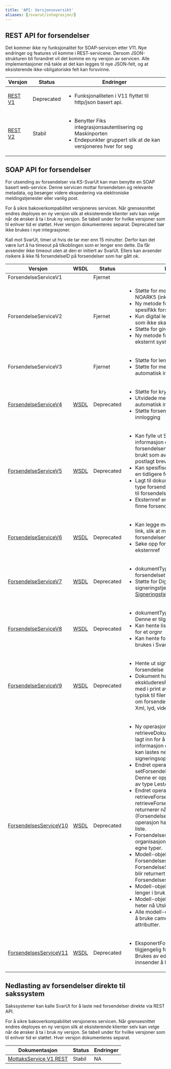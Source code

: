 ```yaml
---
title: 'API: Versjonsoversikt'
aliases: [/svarut/integrasjon/]
---
```


## REST API for forsendelser

Det kommer ikke ny funksjonalitet for SOAP-servicen etter V11. Nye endringer og features vil komme i REST-servicene.
Dersom JSON-strukturen bli forandret vil det komme en ny versjon av servicen. Alle implementasjoner må takle at det kan legges til nye JSON-felt, og at eksisterende ikke-obligatoriske felt kan forsvinne.

| Versjon                                         | Status     | Endringer                                                                                                                                      |
|-------------------------------------------------|------------|------------------------------------------------------------------------------------------------------------------------------------------------|
| [REST V1](/tjenester/svarut/integrasjon/restv1) | Deprecated | <ul><li>Funksjonaliteten i V11 flyttet til http/json basert api.</li></ul>                                                                     |
| [REST V2](/tjenester/svarut/restv2)             | Stabil     | <ul><li>Benytter Fiks integrasjonsautentisering og Maskinporten</li><li>Endepunkter gruppert slik at de kan versjoneres hver for seg</li></ul> |

## SOAP API for forsendelser

For utsending av forsendelser via KS-SvarUt kan man benytte en SOAP basert web-service. Denne servicen mottar forsendelsen og relevante metadata, og besørger videre ekspedering via elektroniske meldingstjenester eller vanlig post.

For å sikre bakoverkompabilitet versjoneres servicen. Når grensesnittet endres deployes en ny versjon slik at eksisterende klienter selv kan velge når de ønsker å ta i bruk ny versjon. Se tabell under for hvilke versjoner som til enhver tid er støttet. Hver versjon dokumenteres separat. Deprecated bør ikke brukes i nye integrasjoner.

Kall mot SvarUt, timer ut hvis de tar mer enn 15 minutter. Derfor kan det være lurt å ha timeout på tilkoblingen som er lenger enn dette. Da får avsender ikke timeout uten at den er initiert av SvarUt. Ellers kan avsender risikere å ikke få forsendelseID på forsendelser som har gått ok.

| Versjon                                                         | WSDL                                                                                  | Status     | Endringer                                                                                                                                                                                                                                                                                                                                                                                                                                                                                                                                                                                                                                                                                                                                                                                                                                                                                                                                                                                                                     |
|-----------------------------------------------------------------|---------------------------------------------------------------------------------------|------------|-------------------------------------------------------------------------------------------------------------------------------------------------------------------------------------------------------------------------------------------------------------------------------------------------------------------------------------------------------------------------------------------------------------------------------------------------------------------------------------------------------------------------------------------------------------------------------------------------------------------------------------------------------------------------------------------------------------------------------------------------------------------------------------------------------------------------------------------------------------------------------------------------------------------------------------------------------------------------------------------------------------------------------|
| ForsendelseServiceV1                                            |                                                                                       | Fjernet    |                                                                                                                                                                                                                                                                                                                                                                                                                                                                                                                                                                                                                                                                                                                                                                                                                                                                                                                                                                                                                               | 
| ForsendelseServiceV2                                            |                                                                                       | Fjernet    | <ul><li>Støtte for mottakeradresse ihht NOARK5 (inkl. Land)</li><li>Ny metode for å hente historikk for en spesifikk forsendelse</li><li>Kun digital levering (dvs. dokumenter som ikke skal til print)</li><li>Støtte for giroark i forsendelse</li><li>Ny metode for å sette status lest fra eksternt system</li></ul>                                                                                                                                                                                                                                                                                                                                                                                                                                                                                                                                                                                                                                                                                                      |
| ForsendelseServiceV3                                            |                                                                                       | Fjernet    | <ul><li>Støtte for lenker i forsendelser</li><li>Støtte for metadata til bruk i automatisk import service</li></ul>                                                                                                                                                                                                                                                                                                                                                                                                                                                                                                                                                                                                                                                                                                                                                                                                                                                                                                           | 
| [ForsendelseServiceV4](/tjenester/svarut/integrasjon/soapv4)    | [WSDL](https://svarut.ks.no/tjenester/forsendelseservice/ForsendelsesServiceV4?wsdl)  | Deprecated | <ul><li>Støtte for krypterte forsendelser</li><li>Utvidede metadata til bruk i automatisk import service</li><li>Støtte forsendelser som krever nivå4-innlogging</li></ul>                                                                                                                                                                                                                                                                                                                                                                                                                                                                                                                                                                                                                                                                                                                                                                                                                                                    |
| [ForsendelseServiceV5](/tjenester/svarut/integrasjon/soapv5)    | [WSDL](https://svarut.ks.no/tjenester/forsendelseservice/ForsendelsesServiceV5?wsdl)  | Deprecated | <ul><li>Kan fylle ut SvarSendesTil for å gi informasjon om hvem svar på forsendelsen skal sendes til. Dette blir brukt som avsenderadresse på postlagt brev også.</li><li>Kan spesifisere om dette er et svar på en tidligere forsendelse.</li><li>Lagt til dokumentType for å si hvilken type forsendelse dette er(blir renamet til forsendelseType i v7)</li><li>Eksternref en id som kan brukes til å finne forsendelser</li></ul>                                                                                                                                                                                                                                                                                                                                                                                                                                                                                                                                                                                         |
| [ForsendelseServiceV6](/tjenester/svarut/integrasjon/soapv6)    | [WSDL](https://svarut.ks.no/tjenester/forsendelseservice/ForsendelsesServiceV6?wsdl)  | Deprecated | <ul><li>Kan legge med svar på forsendelse link, slik at mottaker kan svare på forsendelsen.</li><li>Søke opp forsendelseid basert på eksternref</li></ul>                                                                                                                                                                                                                                                                                                                                                                                                                                                                                                                                                                                                                                                                                                                                                                                                                                                                     |
| [ForsendelseServiceV7](/tjenester/svarut/integrasjon/soapv7)    | [WSDL](https://svarut.ks.no/tjenester/forsendelseservice/ForsendelsesServiceV7?wsdl)  | Deprecated | <ul><li>dokumentType heter nå forsendelsetype</li><li>Støtte for Digdir sin signeringstjeneste. Beskrivelse av [Signeringstjeneste](Signeringstjeneste)</li></ul>                                                                                                                                                                                                                                                                                                                                                                                                                                                                                                                                                                                                                                                                                                                                                                                                                                                             |
| [ForsendelseServiceV8](/tjenester/svarut/integrasjon/soapv8)    | [WSDL](https://svarut.ks.no/tjenester/forsendelseservice/ForsendelsesServiceV8?wsdl)  | Deprecated | <ul><li>dokumentType lagt til på hver fil. Denne er tilgjengelig i Svarinn. </li><li>Kan hente liste med mottakersystem for et orgnr</li><li>Kan hente forsendelseTyper som kan brukes i SvarUt</li></ul>                                                                                                                                                                                                                                                                                                                                                                                                                                                                                                                                                                                                                                                                                                                                                                                                                     |
| [ForsendelseServiceV9](/tjenester/svarut/integrasjon/soapv9)    | [WSDL](https://svarut.ks.no/tjenester/forsendelseservice/ForsendelsesServiceV9?wsdl)  | Deprecated | <ul><li>Hente ut signeringshistorikk på en forsendelse</li><li>Dokument har fått ekskluderesFraPrint, da er ikke filen med i print av forsendelsen. Brukes typisk til filer som kun er interesange om forsendelsen lastes ned digitalt. Xml, lyd, video filer osv.</li></ul>                                                                                                                                                                                                                                                                                                                                                                                                                                                                                                                                                                                                                                                                                                                                                  |
| [ForsendelsesServiceV10](/tjenester/svarut/integrasjon/soapv10) | [WSDL](https://svarut.ks.no/tjenester/forsendelseservice/ForsendelsesServiceV10?wsdl) | Deprecated | <ul><li> Ny operasjon: retrieveDokumentMetadata. Denne er lagt inn for å kunne hente ut informasjon om bl.a. hvor dokumentet kan lastes ned og eventuelt lenke til signeringsoppdrag.</li><li> Endret operasjon: setForsendelseLestAvEksterntSystem. Denne er oppdatert til å ta imot objekt av type LestAv.</li><li> Endret operasjoner: retrieveForsendelsesStatus og retrieveForsendelsesStatuser, begge returnerer nå samme modell-objekt (ForsendelsesStatus). Sistnevnte operasjon har pakket resultatet i en liste.</li><li> Forsendelsesid og organisasjonsnummer er kapslet inn i egne typer.</li><li> Modell-objektet StatusResult heter nå ForsendelsesStatus. Gamle ForsendelseStatus heter nå Status og blir returnert som en del av ForsendelsesStatus.</li><li> Modell-objektet Brevpost er ikke lenger i bruk og er fjernet.</li><li> Modell-objektet PrintKonfigurasjon heter nå UtskriftsKonfigurasjon.</li><li> Alle modell-objektene er oppdatert til å bruke camelCase på felt og attributter.</li></ul> |
| [ForsendelsesServiceV11](/tjenester/svarut/soapv11)             | [WSDL](https://svarut.ks.no/tjenester/forsendelseservice/ForsendelsesServiceV11?wsdl) | Deprecated | <ul><li>EksponertFor, kan gjør forsendelse tilgjengelig for andre enn mottaker. Brukes av edialog for å tilate innsender å laste ned filene. </li></ul>                                                                                                                                                                                                                                                                                                                                                                                                                                                                                                                                                                                                                                                                                                                                                                                                                                                                       |


## Nedlasting av forsendelser direkte til sakssystem

Sakssystemer kan kalle SvarUt for å laste ned forsendelser direkte via REST API.

For å sikre bakoverkompabilitet versjoneres servicen. Når grensesnittet endres deployes en ny versjon slik at eksisterende klienter selv kan velge når de ønsker å ta i bruk ny versjon. Se tabell under for hvilke versjoner som til enhver tid er støttet. Hver versjon dokumenteres separat.

| Dokumentasjon                                            | Status | Endringer |
|----------------------------------------------------------|--------|-----------|
| [MottaksService V1 REST](/tjenester/svarut/svarinn-rest) | Stabil | NA        |
